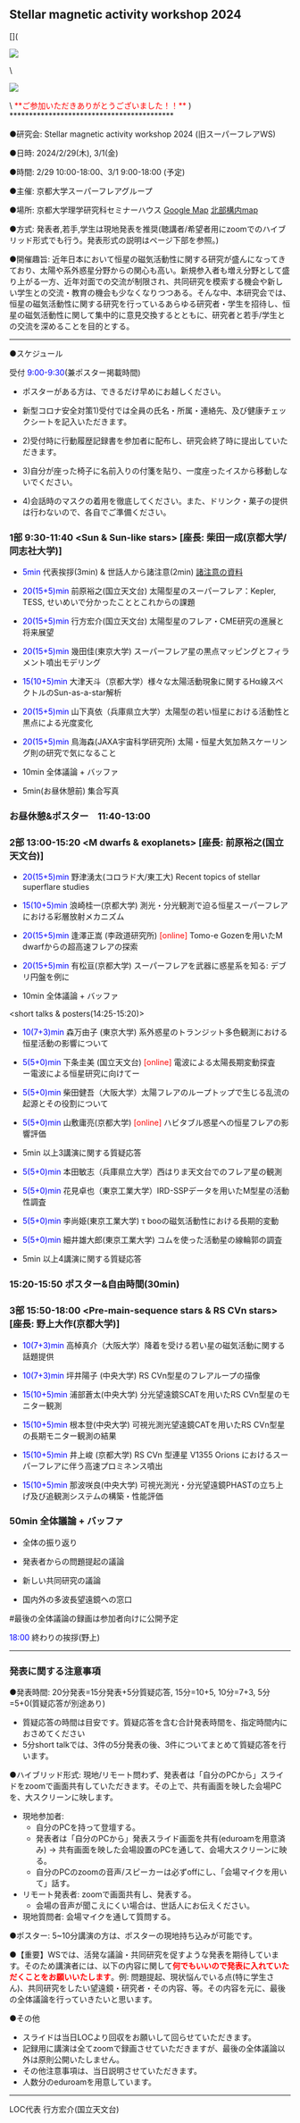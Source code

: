 ## Stellar magnetic activity workshop 2024

[](
<p><img src="/workshop/イラスト_横4_3.jpg" /></p> \
<p><img src="/workshop/IMG_8935.jpeg" /></p> \
<span style="color: red; ">**ご参加いただきありがとうございました！！**</span>
)
******************************************

●研究会: Stellar magnetic activity workshop 2024 (旧スーパーフレアWS)

●日時: 2024/2/29(木), 3/1(金) 

●時間: 2/29 10:00-18:00、3/1 9:00-18:00 (予定)

●主催: 京都大学スーパーフレアグループ

●場所: 京都大学理学研究科セミナーハウス [Google Map](https://www.google.com/maps/place/%E3%82%BB%E3%83%9F%E3%83%8A%E3%83%BC%E3%83%8F%E3%82%A6%E3%82%B9/@35.0309641,135.7826766,15z/data=!4m5!3m4!1s0x0:0x9aa4bfa8a4fa10f0!8m2!3d35.0309641!4d135.7826766) [北部構内map](https://www.kyoto-u.ac.jp/ja/access/campus/yoshida/map6r-n)


●方式: 発表者,若手,学生は現地発表を推奨(聴講者/希望者用にzoomでのハイブリッド形式でも行う。発表形式の説明はページ下部を参照。)

●開催趣旨: 近年日本において恒星の磁気活動性に関する研究が盛んになってきており、太陽や系外惑星分野からの関心も高い。新規参入者も増え分野として盛り上がる一方、近年対面での交流が制限され、共同研究を模索する機会や新しい学生との交流・教育の機会も少なくなりつつある。そんな中、本研究会では、恒星の磁気活動性に関する研究を行っているあらゆる研究者・学生を招待し、恒星の磁気活動性に関して集中的に意見交換するとともに、研究者と若手/学生との交流を深めることを目的とする。

******************************************

●スケジュール

受付 <span style="color: blue; ">9:00-9:30</span>(兼ポスター掲載時間) 

  - ポスターがある方は、できるだけ早めにお越しください。

  - 新型コロナ安全対策1)受付では全員の氏名・所属・連絡先、及び健康チェックシートを記入いただきます。

  - 2)受付時に行動履歴記録書を参加者に配布し、研究会終了時に提出していただきます。

  - 3)自分が座った椅子に名前入りの付箋を貼り、一度座ったイスから移動しないでください。

  - 4)会話時のマスクの着用を徹底してください。また、ドリンク・菓子の提供は行わないので、各自でご準備ください。 


### 1部 9:30-11:40 <Sun & Sun-like stars> [座長: 柴田一成(京都大学/同志社大学)] 

- <span style="color: blue; ">5min</span> 代表挨拶(3min) & 世話人から諸注意(2min) [諸注意の資料](https://drive.google.com/file/d/1Kpl3fXbhUjI8eNZaZjbj6RUwiITN5RnG/view?usp=sharing)

- <span style="color: blue; ">20(15+5)min</span> 前原裕之(国立天文台) 太陽型星のスーパーフレア：Kepler, TESS, せいめいで分かったこととこれからの課題

- <span style="color: blue; ">20(15+5)min</span> 行方宏介(国立天文台) 太陽型星のフレア・CME研究の進展と将来展望

- <span style="color: blue; ">20(15+5)min</span> 幾田佳(東京大学) スーパーフレア星の黒点マッピングとフィラメント噴出モデリング

- <span style="color: blue; ">15(10+5)min</span> 大津天斗（京都大学）様々な太陽活動現象に関するHα線スペクトルのSun-as-a-star解析

- <span style="color: blue; ">20(15+5)min</span> 山下真依（兵庫県立大学）太陽型の若い恒星における活動性と黒点による光度変化

- <span style="color: blue; ">20(15+5)min</span> 鳥海森(JAXA宇宙科学研究所) 太陽・恒星大気加熱スケーリング則の研究で気になること

- 10min 全体議論 + バッファ

- 5min(お昼休憩前) 集合写真

### お昼休憩&ポスター　11:40-13:00

### 2部 13:00-15:20 <M dwarfs & exoplanets> [座長: 前原裕之(国立天文台)]

- <span style="color: blue; ">20(15+5)min</span> 野津湧太(コロラド大/東工大) Recent topics of stellar superflare studies

- <span style="color: blue; ">15(10+5)min</span> 浪崎桂一(京都大学) 測光・分光観測で迫る恒星スーパーフレアにおける彩層放射メカニズム

- <span style="color: blue; ">20(15+5)min</span> 逢澤正嵩 (李政道研究所) <span style="color: red; ">[online]</span> Tomo-e Gozenを用いたM dwarfからの超高速フレアの探索

- <span style="color: blue; ">20(15+5)min</span> 有松亘(京都大学) スーパーフレアを武器に惑星系を知る: デブリ円盤を例に

- 10min 全体議論 + バッファ

<short talks & posters(14:25-15:20)>

- <span style="color: blue; ">10(7+3)min</span> 森万由子 (東京大学) 系外惑星のトランジット多色観測における恒星活動の影響について

- <span style="color: blue; ">5(5+0)min</span> 下条圭美 (国立天文台) <span style="color: red; ">[online]</span> 電波による太陽長期変動探査　ー電波による恒星研究に向けてー

- <span style="color: blue; ">5(5+0)min</span> 柴田健吾（大阪大学）太陽フレアのループトップで生じる乱流の起源とその役割について

- <span style="color: blue; ">5(5+0)min</span> 山敷庸亮(京都大学) <span style="color: red; ">[online]</span> ハビタブル惑星への恒星フレアの影響評価

- 5min 以上3講演に関する質疑応答

- <span style="color: blue; ">5(5+0)min</span> 本田敏志（兵庫県立大学）西はりま天文台でのフレア星の観測

- <span style="color: blue; ">5(5+0)min</span> 花見卓也（東京工業大学）IRD-SSPデータを用いたM型星の活動性調査

- <span style="color: blue; ">5(5+0)min</span> 李尚姫(東京工業大学) τ booの磁気活動性における長期的変動

- <span style="color: blue; ">5(5+0)min</span> 細井雄大郎(東京工業大学) コムを使った活動星の線輪郭の調査

- 5min 以上4講演に関する質疑応答




### 15:20-15:50 ポスター&自由時間(30min)




### 3部 15:50-18:00 <Pre-main-sequence stars & RS CVn stars> [座長: 野上大作(京都大学)]

- <span style="color: blue; ">10(7+3)min</span> 高棹真介（大阪大学）降着を受ける若い星の磁気活動に関する話題提供

- <span style="color: blue; ">10(7+3)min</span> 坪井陽子 (中央大学) RS CVn型星のフレアループの描像

- <span style="color: blue; ">15(10+5)min</span> 浦部蒼太(中央大学) 分光望遠鏡SCATを用いたRS CVn型星のモニター観測

- <span style="color: blue; ">15(10+5)min</span> 根本登(中央大学) 可視光測光望遠鏡CATを用いたRS CVn型星の長期モニター観測の結果

- <span style="color: blue; ">15(10+5)min</span> 井上峻 (京都大学) RS CVn 型連星 V1355 Orions におけるスーパーフレアに伴う高速プロミネンス噴出

- <span style="color: blue; ">15(10+5)min</span> 那波咲良(中央大学) 可視光測光・分光望遠鏡PHASTの立ち上げ及び追観測システムの構築・性能評価

### 50min 全体議論 + バッファ

- 全体の振り返り

- 発表者からの問題提起の議論

- 新しい共同研究の議論

- 国内外の多波長望遠鏡への窓口

#最後の全体議論の録画は参加者向けに公開予定

<span style="color: blue; ">18:00</span> 終わりの挨拶(野上)



******************************************

### 発表に関する注意事項

●発表時間: 20分発表=15分発表+5分質疑応答, 15分=10+5, 10分=7+3, 5分=5+0(質疑応答が別途あり)
- 質疑応答の時間は目安です。質疑応答を含む合計発表時間を、指定時間内におさめてください
- 5分short talkでは、3件の5分発表の後、3件についてまとめて質疑応答を行います。  

●ハイブリッド形式: 現地/リモート問わず、発表者は「自分のPCから」スライドをzoomで画面共有していただきます。その上で、共有画面を映した会場PCを、大スクリーンに映します。
- 現地参加者: 
  - 自分のPCを持って登壇する。
  - 発表者は「自分のPCから」発表スライド画面を共有(eduroamを用意済み) → 共有画面を映した会場設置のPCを通して、会場大スクリーンに映る。
  - 自分のPCのzoomの音声/スピーカーは必ずoffにし、「会場マイクを用いて」話す。
- リモート発表者: zoomで画面共有し、発表する。
  - 会場の音声が聞こえにくい場合は、世話人にお伝えください。
- 現地質問者: 会場マイクを通して質問する。  

●ポスター: 5~10分講演の方は、ポスターの現地持ち込みが可能です。

●【重要】WSでは、活発な議論・共同研究を促すような発表を期待しています。そのため講演者には、以下の内容に関して<span style="color: red; ">**何でもいいので発表に入れていただくことをお願いいたします**</span>。例: 問題提起、現状悩んでいる点(特に学生さん)、共同研究をしたい望遠鏡・研究者・その内容、等。その内容を元に、最後の全体議論を行っていきたいと思います。

●その他

- スライドは当日LOCより回収をお願いして回らせていただきます。
- 記録用に講演は全てzoomで録画させていただきますが、最後の全体議論以外は原則公開いたしません。
- その他注意事項は、当日説明させていただきます。
- 人数分のeduroamを用意しています。


******************************************
LOC代表
行方宏介(国立天文台)



